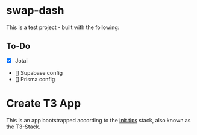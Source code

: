 # swap-dash

This is a test project - built with the following:

## To-Do

- [x] Jotai
- [] Supabase config
- [] Prisma config

# Create T3 App

This is an app bootstrapped according to the [init.tips](https://init.tips) stack, also known as the T3-Stack.
